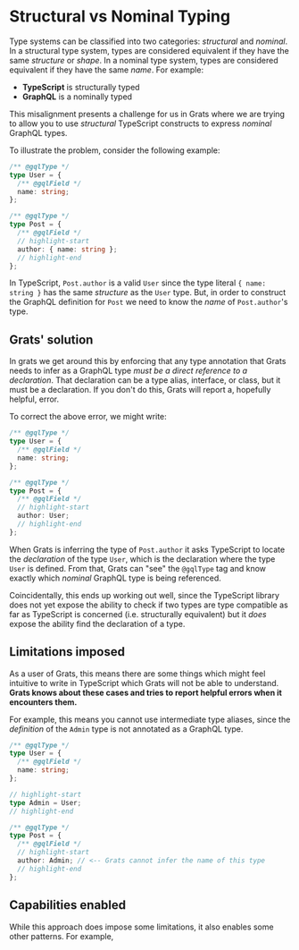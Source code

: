 # Structural vs Nominal Typing

Type systems can be classified into two categories: _structural_ and _nominal_. In a structural type system, types are considered equivalent if they have the same _structure_ or _shape_. In a nominal type system, types are considered equivalent if they have the same _name_. For example:

- **TypeScript** is structurally typed
- **GraphQL** is a nominally typed

This misalignment presents a challenge for us in Grats where we are trying to allow you to use _structural_ TypeScript constructs to express _nominal_ GraphQL types.

To illustrate the problem, consider the following example:

```typescript
/** @gqlType */
type User = {
  /** @gqlField */
  name: string;
};

/** @gqlType */
type Post = {
  /** @gqlField */
  // highlight-start
  author: { name: string };
  // highlight-end
};
```

In TypeScript, `Post.author` is a valid `User` since the type literal `{ name: string }` has the same _structure_ as the `User` type. But, in order to construct the GraphQL definition for `Post` we need to know the _name_ of `Post.author`'s type.

## Grats' solution

In grats we get around this by enforcing that any type annotation that Grats needs to infer as a GraphQL type _must be a direct reference to a declaration_. That declaration can be a type alias, interface, or class, but it must be a declaration. If you don't do this, Grats will report a, hopefully helpful, error.

To correct the above error, we might write:

```typescript
/** @gqlType */
type User = {
  /** @gqlField */
  name: string;
};

/** @gqlType */
type Post = {
  /** @gqlField */
  // highlight-start
  author: User;
  // highlight-end
};
```

When Grats is inferring the type of `Post.author` it asks TypeScript to locate the _declaration_ of the type `User`, which is the declaration where the type `User` is defined. From that, Grats can "see" the `@gqlType` tag and know exactly which _nominal_ GraphQL type is being referenced.

Coincidentally, this ends up working out well, since the TypeScript library does not yet expose the ability to check if two types are type compatible as far as TypeScript is concerned (i.e. structurally equivalent) but it _does_ expose the ability find the declaration of a type.

## Limitations imposed

As a user of Grats, this means there are some things which might feel intuitive to write in TypeScript which Grats will not be able to understand. **Grats knows about these cases and tries to report helpful errors when it encounters them.**

For example, this means you cannot use intermediate type aliases, since the _definition_ of the `Admin` type is not annotated as a GraphQL type.

```typescript
/** @gqlType */
type User = {
  /** @gqlField */
  name: string;
};

// highlight-start
type Admin = User;
// highlight-end

/** @gqlType */
type Post = {
  /** @gqlField */
  // highlight-start
  author: Admin; // <-- Grats cannot infer the name of this type
  // highlight-end
};
```

## Capabilities enabled

While this approach does impose some limitations, it also enables some other patterns. For example,
